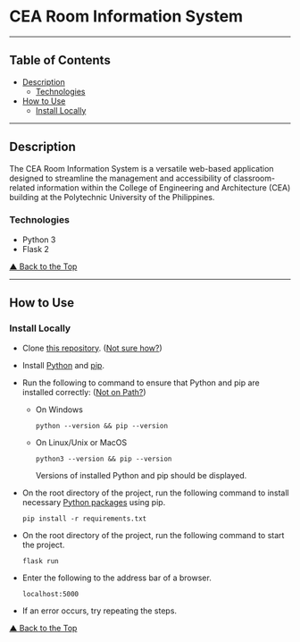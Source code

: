 # CEA Room Information System

---

## Table of Contents

- [Description](#description)
  - [Technologies](#technologies)
- [How to Use](#how-to-use)
  - [Install Locally](#install-locally)

---

## Description

The CEA Room Information System is a versatile web-based application designed to streamline the management and accessibility of classroom-related information within the College of Engineering and Architecture (CEA) building at the Polytechnic University of the Philippines.

### Technologies

- Python 3
- Flask 2

[&#9650; Back to the Top](#cea-room-information-system)

---

## How to Use

### Install Locally

- Clone [this repository](https://github.com/Deep-Computer-Vision/image-data-asset-management-tool-deep-computer-vision-team). ([Not sure how?](https://docs.github.com/en/repositories/creating-and-managing-repositories/cloning-a-repository))

- Install [Python](https://www.python.org/downloads/) and [pip](https://pip.pypa.io/en/latest/installation/#installation).

- Run the following to command to ensure that Python and pip are installed correctly: ([Not on Path?](https://realpython.com/add-python-to-path/))

  - On Windows
    ```
    python --version && pip --version
    ```
  - On Linux/Unix or MacOS
    ```
    python3 --version && pip --version
    ```
    Versions of installed Python and pip should be displayed.

- On the root directory of the project, run the following command to install necessary [Python packages](https://github.com/Deep-Computer-Vision/image-data-asset-management-tool-deep-computer-vision-team/blob/main/requirements.txt) using pip.

  ```
  pip install -r requirements.txt
  ```

- On the root directory of the project, run the following command to start the project.

  ```
  flask run
  ```

- Enter the following to the address bar of a browser.

  ```
  localhost:5000
  ```

- If an error occurs, try repeating the steps.

[&#9650; Back to the Top](#cea-room-information-system)
